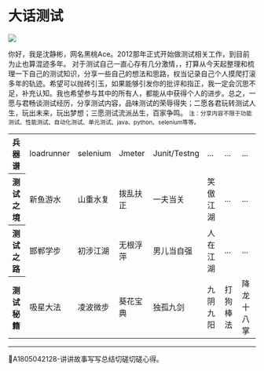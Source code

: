 # 大话测试

![](https://shen89s.github.io/resFiles/r2/大话测试.jpg)

你好，我是沈静彬，网名黑桃Ace。2012那年正式开始做测试相关工作，到目前为止也算混迹多年。
对于测试自己一直心存有几分激情，，打算从今天起整理和梳理一下自己的测试知识，分享一些自己的想法和思路，权当记录自己个人摸爬打滚多年的轨迹。希望可以抛砖引玉，如果能够引发你的批评和指正，我一定会沉思不足，补充认知。我也希望参与其中的所有人，都能从中获得个人的进步。总之，一愿与君畅谈测试经历，分享测试内容，品味测试的荣辱得失；二愿各君玩转测试人生，玩出未来，玩出梦想；三愿测试流派丛生，百家争鸣。
<small>注：分享内容不限于功能测试、性能测试、自动化测试、单元测试、java、python、selenium等等。</small>

<table>
	<tr>
		<th align="left">兵 器 谱</th>
		<td align="left">loadrunner</td>
		<td align="left">selenium</td>
		<td align="left">Jmeter</td>
		<td align="left">Junit/Testng</td>
		<td align="left">...</td>
		<td align="left">...</td>
		<td align="left">...</td>
	</tr>
	<tr>
		<th align="left">测试之境</th>
		<td>新鱼游水</td>
		<td>山重水复</td>
		<td>拨乱扶正</td>
		<td>一夫当关</td>
		<td>笑傲江湖</td>
		<td>...</td>
		<td>...</td>
	</tr>
	<tr>
		<th align="left">测试之路</th>
		<td>邯郸学步</td>
		<td>初涉江湖</td>
		<td>无根浮萍</td>
		<td>男儿当自强</td>
		<td>人在江湖</td>
		<td>...</td>
		<td>...</td>
	</tr>
	<tr>
		<th align="left">测试秘籍</th>
		<td>吸星大法</td>
		<td>凌波微步</td>
		<td>葵花宝典</td>
		<td>独孤九剑</td>
		<td>九阴九阳</td>
		<td>打狗棒法</td>
		<td>降龙十八掌</td>
	</tr>
</table>


* * *
:bell:A1805042128-讲讲故事写写总结切磋切磋心得。

